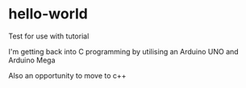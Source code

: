 # hello-world
Test for use with tutorial


I'm getting back into C programming by utilising an Arduino UNO and Arduino Mega

Also an opportunity to move to c++
